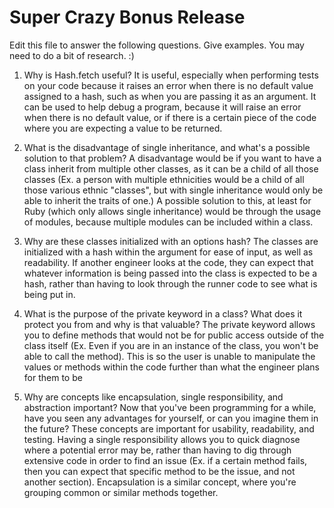 # Super Crazy Bonus Release

Edit this file to answer the following questions. Give examples. You may need to do a bit of research. :)

1. Why is Hash.fetch useful?
It is useful, especially when performing tests on your code because it raises an error when there is no default value assigned to a hash, such as when you are passing it as an argument. It can be used to help debug a program, because it will raise an error when there is no default value, or if there is a certain piece of the code where you are expecting a value to be returned.

2. What is the disadvantage of single inheritance, and what's a possible solution to that problem?
A disadvantage would be if you want to have a class inherit from multiple other classes, as it can be a child of all those classes (Ex. a person with multiple ethnicities would be a child of all those various ethnic "classes", but with single inheritance would only be able to inherit the traits of one.) A possible solution to this, at least for Ruby (which only allows single inheritance) would be through the usage of modules, because multiple modules can be included within a class.

3. Why are these classes initialized with an options hash?
The classes are initialized with a hash within the argument for ease of input, as well as readability. If another engineer looks at the code, they can expect that whatever information is being passed into the class is expected to be a hash, rather than having to look through the runner code to see what is being put in.

4. What is the purpose of the private keyword in a class? What does it protect you from and why is that valuable?
The private keyword allows you to define methods that would not be for public access outside of the class itself (Ex. Even if you are in an instance of the class, you won't be able to call the method). This is so the user is unable to manipulate the values or methods within the code further than what the engineer plans for them to be

5. Why are concepts like encapsulation, single responsibility, and abstraction important? Now that you've been programming for a while, have you seen any advantages for yourself, or can you imagine them in the future?
These concepts are important for usability, readability, and testing. Having a single responsibility allows you to quick diagnose where a potential error may be, rather than having to dig through extensive code in order to find an issue (Ex. if a certain method fails, then you can expect that specific method to be the issue, and not another section). Encapsulation is a similar concept, where you're grouping common or similar methods together.
